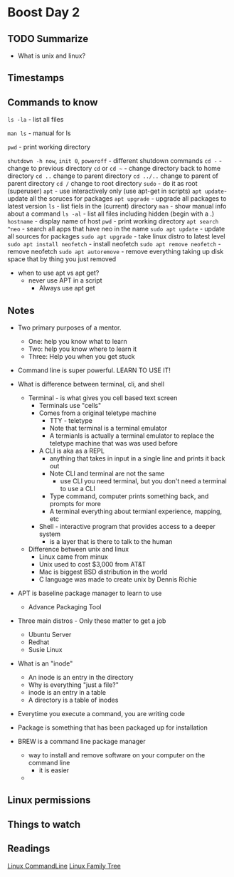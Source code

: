 # Boost Day 2

## TODO Summarize

- What is unix and linux?

## Timestamps

## Commands to know

`ls -la` - list all files

`man ls` - manual for ls

`pwd` - print working directory

`shutdown -h now`, `init 0`, `poweroff` - different shutdown commands
`cd -` - change to previous directory
`cd` or `cd ~` - change directory back to home directory
`cd ..` change to parent directory
`cd ../..` change to parent of parent directory
`cd /` change to root directory
`sudo` - do it as root (superuser)
`apt` - use interactively only (use apt-get in scripts)
`apt update`- update all the soruces for packages
`apt upgrade` - upgrade all packages to latest version
`ls` - list fiels in the (current) directory
`man` - show manual info about a command
`ls -al` - list all files including hidden (begin with a .)
`hostname` - display name of host
`pwd` - print working directory
`apt search ^neo` - search all apps that have neo in the name
`sudo apt update` - update all sources for packages
`sudo apt upgrade` - take linux distro to latest level
`sudo apt install neofetch` - install neofetch
`sudo apt remove neofetch` - remove neofetch
`sudo apt autoremove` - remove everything taking up disk space that by thing you just removed

- when to use apt vs apt get?
  - never use APT in a script
    - Always use apt get

## Notes

- Two primary purposes of a mentor.
  - One: help you know what to learn
  - Two: help you know where to learn it
  - Three: Help you when you get stuck
- Command line is super powerful. LEARN TO USE IT!
- What is difference between terminal, cli, and shell

  - Terminal - is what gives you cell based text screen
    - Terminals use "cells"
    - Comes from a original teletype machine
      - TTY - teletype
      - Note that terminal is a terminal emulator
      - A termianls is actually a terminal emulator to replace the teletype machine that was was used before
    - A CLI is aka as a REPL
      - anything that takes in input in a single line and prints it back out
      - Note CLI and terminal are not the same
        - use CLI you need terminal, but you don't need a terminal to use a CLI
      - Type command, computer prints something back, and prompts for more
      - A terminal everything about termianl experience, mapping, etc
    - Shell - interactive program that provides access to a deeper system
      - is a layer that is there to talk to the human
  - Difference between unix and linux
    - Linux came from minux
    - Unix used to cost $3,000 from AT&T
    - Mac is biggest BSD distribution in the world
    - C language was made to create unix by Dennis Richie

- APT is baseline package manager to learn to use

  - Advance Packaging Tool

- Three main distros - Only these matter to get a job

  - Ubuntu Server
  - Redhat
  - Susie Linux

- What is an "inode"

  - An inode is an entry in the directory
  - Why is everything "just a file?"
  - inode is an entry in a table
  - A directory is a table of inodes

- Everytime you execute a command, you are writing code
- Package is something that has been packaged up for installation
- BREW is a command line package manager

  - way to install and remove software on your computer on the command line
    - it is easier
  -

## Linux permissions

## Things to watch

## Readings

[Linux CommandLine](http://linuxcommand.org/index.php)
[Linux Family Tree](https://www.youtube.com/watch?v=2nF-MXeiXzw&ab_channel=brtidwell55)
